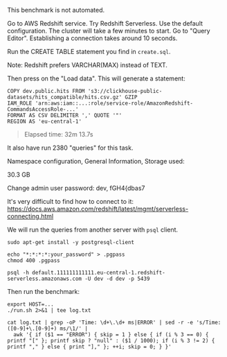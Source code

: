 This benchmark is not automated.

Go to AWS Redshift service.
Try Redshift Serverless. Use the default configuration.
The cluster will take a few minutes to start.
Go to "Query Editor". Establishing a connection takes around 10 seconds.

Run the CREATE TABLE statement you find in `create.sql`.

Note: Redshift prefers VARCHAR(MAX) instead of TEXT.

Then press on the "Load data".
This will generate a statement:

```
COPY dev.public.hits FROM 's3://clickhouse-public-datasets/hits_compatible/hits.csv.gz' GZIP
IAM_ROLE 'arn:aws:iam::...:role/service-role/AmazonRedshift-CommandsAccessRole-...'
FORMAT AS CSV DELIMITER ',' QUOTE '"'
REGION AS 'eu-central-1'
```

> Elapsed time: 32m 13.7s
 
It also have run 2380 "queries" for this task. 

Namespace configuration,
General Information, Storage used:

30.3 GB

Change admin user password:
dev, fGH4{dbas7

It's very difficult to find how to connect to it:
https://docs.aws.amazon.com/redshift/latest/mgmt/serverless-connecting.html

We will run the queries from another server with `psql` client.

```
sudo apt-get install -y postgresql-client

echo "*:*:*:*:your_password" > .pgpass
chmod 400 .pgpass

psql -h default.111111111111.eu-central-1.redshift-serverless.amazonaws.com -U dev -d dev -p 5439
```

Then run the benchmark:
```
export HOST=...
./run.sh 2>&1 | tee log.txt

cat log.txt | grep -oP 'Time: \d+\.\d+ ms|ERROR' | sed -r -e 's/Time: ([0-9]+\.[0-9]+) ms/\1/' |
  awk '{ if ($1 == "ERROR") { skip = 1 } else { if (i % 3 == 0) { printf "[" }; printf skip ? "null" : ($1 / 1000); if (i % 3 != 2) { printf "," } else { print "]," }; ++i; skip = 0; } }'
```
